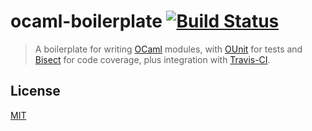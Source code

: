 # ocaml-boilerplate [![Build Status](https://img.shields.io/travis/yuanqing/ocaml-boilerplate.svg?branch=master&style=flat)](https://travis-ci.org/yuanqing/ocaml-boilerplate)

> A boilerplate for writing [OCaml](https://ocaml.org) modules, with [OUnit](http://ounit.forge.ocamlcore.org) for tests and [Bisect](http://bisect.x9c.fr) for code coverage, plus integration with [Travis-CI](https://travis-ci.org).

## License

[MIT](https://github.com/yuanqing/ocaml-boilerplate/blob/master/LICENSE)
